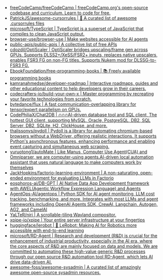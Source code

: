+ [freeCodeCamp/freeCodeCamp | freeCodeCamp.org's open-source codebase and curriculum. Learn to code for free.](https://github.com//freeCodeCamp/freeCodeCamp)
+ [PatrickJS/awesome-cursorrules | 📄 A curated list of awesome .cursorrules files](https://github.com//PatrickJS/awesome-cursorrules)
+ [microsoft/TypeScript | TypeScript is a superset of JavaScript that compiles to clean JavaScript output.](https://github.com//microsoft/TypeScript)
+ [browser-use/browser-use | Make websites accessible for AI agents](https://github.com//browser-use/browser-use)
+ [public-apis/public-apis | A collective list of free APIs](https://github.com//public-apis/public-apis)
+ [cdozdil/OptiScaler | OptiScaler bridges upscaling/frame gen across GPUs. Supports DLSS2+/XeSS/FSR2+ inputs, replaces native upscalers, enables FSR3 FG on non-FG titles. Supports Nukem mod for DLSSG-to-FSR3 FG.](https://github.com//cdozdil/OptiScaler)
+ [EbookFoundation/free-programming-books | 📚 Freely available programming books](https://github.com//EbookFoundation/free-programming-books)
+ [kamranahmedse/developer-roadmap | Interactive roadmaps, guides and other educational content to help developers grow in their careers.](https://github.com//kamranahmedse/developer-roadmap)
+ [codecrafters-io/build-your-own-x | Master programming by recreating your favorite technologies from scratch.](https://github.com//codecrafters-io/build-your-own-x)
+ [bytedance/flux | A fast communication-overlapping library for tensor/expert parallelism on GPUs.](https://github.com//bytedance/flux)
+ [CodePhiliaX/Chat2DB | 🔥🔥🔥AI-driven database tool and SQL client, The hottest GUI client, supporting MySQL, Oracle, PostgreSQL, DB2, SQL Server, DB2, SQLite, H2, ClickHouse, and more.](https://github.com//CodePhiliaX/Chat2DB)
+ [thalissonvs/pydoll | Pydoll is a library for automating chromium-based browsers without a WebDriver, offering realistic interactions. It supports Python's asynchronous features, enhancing performance and enabling event capturing and simultaneous web scraping.](https://github.com//thalissonvs/pydoll)
+ [yuruotong1/autoMate | Like Manus, Computer Use Agent(CUA) and Omniparser, we are computer-using agents.AI-driven local automation assistant that uses natural language to make computers work by themselves](https://github.com//yuruotong1/autoMate)
+ [JackHopkins/factorio-learning-environment | A non-saturating, open-ended environment for evaluating LLMs in Factorio](https://github.com//JackHopkins/factorio-learning-environment)
+ [eosphoros-ai/DB-GPT | AI Native Data App Development framework with AWEL(Agentic Workflow Expression Language) and Agents](https://github.com//eosphoros-ai/DB-GPT)
+ [AgentOps-AI/agentops | Python SDK for AI agent monitoring, LLM cost tracking, benchmarking, and more. Integrates with most LLMs and agent frameworks including OpenAI Agents SDK, CrewAI, Langchain, Autogen, AG2, and CamelAI](https://github.com//AgentOps-AI/agentops)
+ [YaLTeR/niri | A scrollable-tiling Wayland compositor.](https://github.com//YaLTeR/niri)
+ [xpipe-io/xpipe | Your entire server infrastructure at your fingertips](https://github.com//xpipe-io/xpipe)
+ [huggingface/lerobot | 🤗 LeRobot: Making AI for Robotics more accessible with end-to-end learning](https://github.com//huggingface/lerobot)
+ [microsoft/RD-Agent | Research and development (R&D) is crucial for the enhancement of industrial productivity, especially in the AI era, where the core aspects of R&D are mainly focused on data and models. We are committed to automating these high-value generic R&D processes through our open source R&D automation tool RD-Agent, which lets AI drive data-driven AI.](https://github.com//microsoft/RD-Agent)
+ [awesome-foss/awesome-sysadmin | A curated list of amazingly awesome open-source sysadmin resources.](https://github.com//awesome-foss/awesome-sysadmin)
